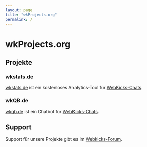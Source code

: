 ```yaml
---
layout: page
title: "wkProjects.org"
permalink: /
---
```


# wkProjects.org

## Projekte

### wkstats.de
[wkstats.de](https://wkstats.de) ist ein kostenloses Analytics-Tool für [WebKicks-Chats](https://www.webkicks.de).

### wkQB.de
[wkqb.de](https://wkqb.de) ist ein Chatbot für [WebKicks-Chats](https://www.webkicks.de).

## Support
Support für unsere Projekte gibt es im [Webkicks-Forum](https://webkicks.de/forum/viewforum.php?f=19).